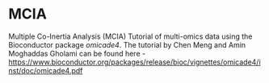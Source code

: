 # MCIA
Multiple Co-Inertia Analysis (MCIA) Tutorial of multi-omics data using the Bioconductor package *omicade4*. The tutorial by Chen Meng and Amin Moghaddas Gholami can be found here - https://www.bioconductor.org/packages/release/bioc/vignettes/omicade4/inst/doc/omicade4.pdf
